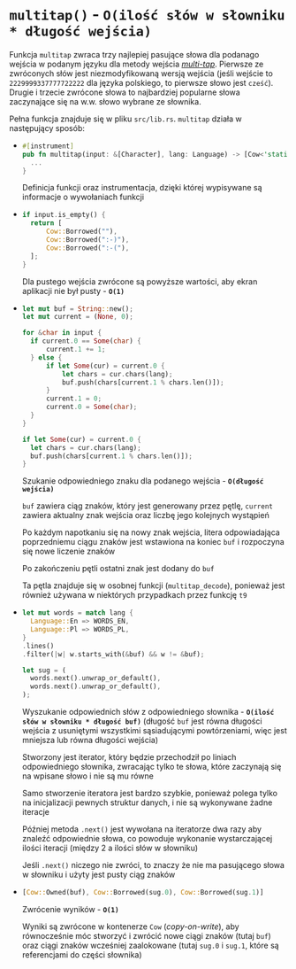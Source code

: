 # `multitap()` - **`O(ilość słów w słowniku * długość wejścia)`**

Funkcja `multitap` zwraca trzy najlepiej pasujące słowa dla podanago wejścia w podanym języku dla metody wejścia [*multi-tap*](https://en.wikipedia.org/wiki/Multi-tap).
Pierwsze ze zwróconych słów jest niezmodyfikowaną wersją wejścia (jeśli wejście to `2229999337777722222` dla języka polskiego, to pierwsze słowo jest `cześć`).
Drugie i trzecie zwrócone słowa to najbardziej popularne słowa zaczynające się na w.w. słowo wybrane ze słownika.

Pełna funkcja znajduje się w pliku `src/lib.rs`. `multitap` działa w następujący sposób:

- ```rs
  #[instrument]
  pub fn multitap(input: &[Character], lang: Language) -> [Cow<'static, str>; 3] {
  	...
  }
  ```

  Definicja funkcji oraz instrumentacja, dzięki której wypisywane są informacje o wywołaniach funkcji

- ```rs
  if input.is_empty() {
  	return [
  		Cow::Borrowed(""),
  		Cow::Borrowed(":-)"),
  		Cow::Borrowed(":-("),
  	];
  }
  ```

  Dla pustego wejścia zwrócone są powyższe wartości, aby ekran aplikacji nie był pusty - **`O(1)`**

- ```rs
  let mut buf = String::new();
  let mut current = (None, 0);

  for &char in input {
  	if current.0 == Some(char) {
  		current.1 += 1;
  	} else {
  		if let Some(cur) = current.0 {
  			let chars = cur.chars(lang);
  			buf.push(chars[current.1 % chars.len()]);
  		}
  		current.1 = 0;
  		current.0 = Some(char);
  	}
  }

  if let Some(cur) = current.0 {
  	let chars = cur.chars(lang);
  	buf.push(chars[current.1 % chars.len()]);
  }
  ```

  Szukanie odpowiedniego znaku dla podanego wejścia - **`O(długość wejścia)`**

  `buf` zawiera ciąg znaków, który jest generowany przez pętlę, `current` zawiera aktualny znak wejścia oraz liczbę jego kolejnych wystąpień

  Po każdym napotkaniu się na nowy znak wejścia, litera odpowiadająca poprzedniemu ciągu znaków jest wstawiona na koniec `buf` i rozpoczyna się nowe liczenie znaków

  Po zakończeniu pętli ostatni znak jest dodany do `buf`

  Ta pętla znajduje się w osobnej funkcji (`multitap_decode`), ponieważ jest również używana w niektórych przypadkach przez funkcję `t9`

- ```rs
  let mut words = match lang {
  	Language::En => WORDS_EN,
  	Language::Pl => WORDS_PL,
  }
  .lines()
  .filter(|w| w.starts_with(&buf) && w != &buf);

  let sug = (
  	words.next().unwrap_or_default(),
  	words.next().unwrap_or_default(),
  );
  ```

  Wyszukanie odpowiednich słów z odpowiedniego słownika - **`O(ilość słów w słowniku * długość buf)`** (długość `buf` jest równa długości wejścia z usuniętymi wszystkimi sąsiadującymi powtórzeniami, więc jest mniejsza lub równa długości wejścia)

  Stworzony jest iterator, który będzie przechodził po liniach odpowiedniego słownika, zwracając tylko te słowa, które zaczynają się na wpisane słowo i nie są mu równe

  Samo stworzenie iteratora jest bardzo szybkie, ponieważ polega tylko na inicjalizacji pewnych struktur danych, i nie są wykonywane żadne iteracje

  Później metoda `.next()` jest wywołana na iteratorze dwa razy aby znaleźć odpowiednie słowa, co powoduje wykonanie wystarczającej ilości iteracji (między 2 a ilości słów w słowniku)

  Jeśli `.next()` niczego nie zwróci, to znaczy że nie ma pasującego słowa w słowniku i użyty jest pusty ciąg znaków

- ```rs
  [Cow::Owned(buf), Cow::Borrowed(sug.0), Cow::Borrowed(sug.1)]
  ```
  
  Zwrócenie wyników - **`O(1)`**

  Wyniki są zwrócone w kontenerze `Cow` (*copy-on-write*), aby równocześnie móc stworzyć i zwrócić nowe ciągi znaków (tutaj `buf`) oraz ciągi znaków wcześniej zaalokowane (tutaj `sug.0` i `sug.1`, które są referencjami do części słownika)
